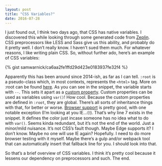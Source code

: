 ```yaml
---
layout: post
title: "CSS Variables?"
date: 2016-07-28
---
```


I just found out, I think two days ago, that CSS has native variables. I discovered this while looking through some generated code from [Zeplin](https://zeplin.io/). CSS preprocessors like LESS and Sass give us this ability, and probably do it pretty well. I don’t really know. I haven’t sued them much. For whatever reasons, I like writing plain CSS. So, without further ado, here’s an example of CSS variables:

{% gist samwarnick/ca6aa2fe1ffd29d423e0183937fe32f4 %}

Apparently this has been around since 2014-ish, as far as I can tell. `:root` is a pseudo-class which, in most contexts, represents the `<html>` tag. More on :root can be found [here](https://developer.mozilla.org/en-US/docs/Web/CSS/:root). As you can see in the snippet, the variable starts with `--`. This sets it apart as a [custom property](https://developer.mozilla.org/en-US/docs/Web/CSS/--*). Custom properties can be used as variables using `var()`! How cool. Because the custom properties are defined in `:root`, they are global. There’s all sorts of inheritance things with that, for better or worse. [Browser support](https://developer.mozilla.org/en-US/docs/Web/CSS/Using_CSS_variables#Browser_compatibility) is pretty good, with one notable exception (I’m looking at you IE…🙄). That’s why line 7 exists in the snippet. It defines the color just incase someone has no idea what to do with `var()`. Seems kinda redundant, but it’s not the end of the world. Just a minor/mild nuisance. It’s not CSS’s fault though. Maybe Edge supports it? I don’t know. Maybe no one will use IE again? Hopefully. I need to do more browser testing with it myself. Maybe there’s a gulp and/or webpack tool that can automatically insert that fallback line for you. I should look into that.

So that’s a brief overview of CSS variables. I think it’s pretty cool because it lessens our dependency on preprocessors and such. The end.